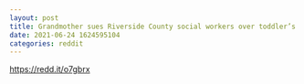 ```yaml
--- 
layout: post 
title: Grandmother sues Riverside County social workers over toddler’s fentanyl overdose 
date: 2021-06-24 1624595104 
categories: reddit 
--- 
```

https://redd.it/o7gbrx